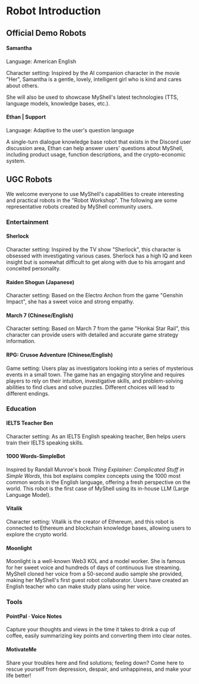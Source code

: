 # Robot Introduction

## Official Demo Robots

#### Samantha

Language: American English

Character setting: Inspired by the AI companion character in the movie "Her", Samantha is a gentle, lovely, intelligent girl who is kind and cares about others.

She will also be used to showcase MyShell's latest technologies (TTS, language models, knowledge bases, etc.).

#### Ethan | Support

Language: Adaptive to the user's question language

A single-turn dialogue knowledge base robot that exists in the Discord user discussion area, Ethan can help answer users' questions about MyShell, including product usage, function descriptions, and the crypto-economic system.

## UGC Robots

We welcome everyone to use MyShell's capabilities to create interesting and practical robots in the "Robot Workshop". The following are some representative robots created by MyShell community users.

### Entertainment

#### Sherlock

Character setting: Inspired by the TV show "Sherlock", this character is obsessed with investigating various cases. Sherlock has a high IQ and keen insight but is somewhat difficult to get along with due to his arrogant and conceited personality.

#### Raiden Shogun (Japanese)

Character setting: Based on the Electro Archon from the game "Genshin Impact", she has a sweet voice and strong empathy.

#### March 7 (Chinese/English)

Character setting: Based on March 7 from the game "Honkai Star Rail", this character can provide users with detailed and accurate game strategy information.

#### RPG: Crusoe Adventure (Chinese/English)

Game setting: Users play as investigators looking into a series of mysterious events in a small town. The game has an engaging storyline and requires players to rely on their intuition, investigative skills, and problem-solving abilities to find clues and solve puzzles. Different choices will lead to different endings.

### Education

#### IELTS Teacher Ben

Character setting: As an IELTS English speaking teacher, Ben helps users train their IELTS speaking skills.

#### 1000 Words-SimpleBot

Inspired by Randall Munroe's book _Thing Explainer: Complicated Stuff in Simple Words_, this bot explains complex concepts using the 1000 most common words in the English language, offering a fresh perspective on the world. This robot is the first case of MyShell using its in-house LLM (Large Language Model).

#### Vitalik

Character setting: Vitalik is the creator of Ethereum, and this robot is connected to Ethereum and blockchain knowledge bases, allowing users to explore the crypto world.

#### Moonlight

Moonlight is a well-known Web3 KOL and a model worker. She is famous for her sweet voice and hundreds of days of continuous live streaming. MyShell cloned her voice from a 50-second audio sample she provided, making her MyShell's first guest robot collaborator. Users have created an English teacher who can make study plans using her voice.

### Tools

#### PointPal · Voice Notes

Capture your thoughts and views in the time it takes to drink a cup of coffee, easily summarizing key points and converting them into clear notes.

#### MotivateMe

Share your troubles here and find solutions; feeling down? Come here to rescue yourself from depression, despair, and unhappiness, and make your life better!